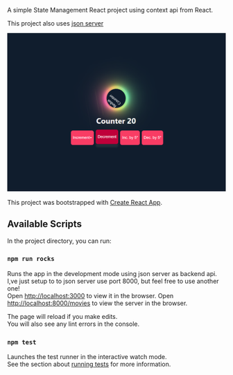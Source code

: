 A simple State Management React project using context api from React.

This project also uses [json server](https://github.com/typicode/json-server)


![alt text](https://github.com/alexandrecz/modern-react-counter/blob/master/img/app.png)

This project was bootstrapped with [Create React App](https://github.com/facebook/create-react-app).

## Available Scripts

In the project directory, you can run:

### `npm run rocks`

Runs the app in the development mode using json server as backend api.<br />
I,ve just setup to to json server use port 8000, but feel free to use another one!<br />
Open [http://localhost:3000](http://localhost:3000) to view it in the browser.
Open [http://localhost:8000/movies](http://localhost:8000/movies) to view the server in the browser.

The page will reload if you make edits.<br />
You will also see any lint errors in the console.

### `npm test`

Launches the test runner in the interactive watch mode.<br />
See the section about [running tests](https://facebook.github.io/create-react-app/docs/running-tests) for more information.


